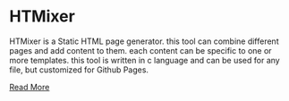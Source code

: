 # HTMixer
HTMixer is a Static HTML page generator. this tool can combine different pages and add content to them. each content can be specific to one or more templates. this tool is written in c language and can be used for any file, but customized for Github Pages. 

[Read More](https://liyanboy74.github.io/htmixer/)

